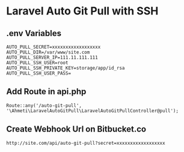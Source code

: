 # Laravel Auto Git Pull with SSH

## .env Variables
```code
AUTO_PULL_SECRET=xxxxxxxxxxxxxxxxxx
AUTO_PULL_DIR=/var/www/site.com
AUTO_PULL_SERVER_IP=111.11.111.111
AUTO_PULL_SSH_USER=root
AUTO_PULL_SSH_PRIVATE_KEY=storage/app/id_rsa
AUTO_PULL_SSH_USER_PASS=
```

## Add Route in api.php
```code
Route::any('/auto-git-pull', '\Ahmeti\LaravelAutoGitPull\LaravelAutoGitPullController@pull');
```

## Create Webhook Url on Bitbucket.co
```code
http://site.com/api/auto-git-pull?secret=xxxxxxxxxxxxxxxxxx
```
